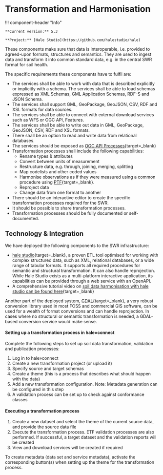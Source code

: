# Transformation and Harmonisation

!!! component-header "Info"

    **Current version:** 5.3

    **Project:** [Hale Studio](https://github.com/halestudio/hale)

These components make sure that data is interoperable, i.e. provided to agreed-upon formats, structures and semantics. They are used to ingest data and transform it into common standard data, e.g. in the central SWR format for soil health.

The specific requirements these components have to fulfil are:

- The services shall be able to work with data that is described explicitly or implicitly with a schema. The services shall be able to load schemas expressed as XML Schemas, GML Application Schemas, RDF-S and JSON Schema.
- The services shall support GML, GeoPackage, GeoJSON, CSV, RDF and XSL formats for data sources.
- The services shall be able to connect with external download services such as WFS or OGC API, Features.
- The services shall be able to write out data in GML, GeoPackage, GeoJSON, CSV, RDF and XSL formats.
- There shall be an option to read and write data from relational databases.
- The services should be exposed as [OGC API Processes](https://ogcapi.ogc.org/processes/){target=_blank}
- Transformation processes shall include the following capabilities:
    - Rename types & attributes
    - Convert between units of measurement
    - Restructure data, e.g. through, joining, merging, splitting
    - Map codelists and other coded values
    - Harmonise observations as if they were measured using a common procedure using [PTF](https://en.wikipedia.org/wiki/Pedotransfer_function){target=_blank}.
    - Reproject data
    - Change data from one format to another
- There should be an interactive editor to create the specific transformation processes required for the SWR.
- It should be possible to share transformation processes.
- Transformation processes should be fully documented or self-documented.

## Technology & Integration

We have deployed the following components to the SWR infrastructure:

- [hale studio](https://github.com/halestudio/hale/){target=_blank}, a proven ETL tool optimised for working with complex structured data, such as XML, relational databases, or a wide range of tabular formats. It supports all required procedures for semantic and structural transformation. It can also handle reprojection. While Hale Studio exists as a multi-platform interactive application, its capabilities can be provided through a web service with an OpenAPI.
- A comprehensive tutorial video on [soil data harmonisation with hale studio can be found here](https://www.youtube.com/watch?v=U1lxzlUquE8&list=PLoyBfgUelhNOwA_GGkd4hSwDnwNhxGC87&index=3){target=_blank}

Another part of the deployed system, [GDAL](https://gdal.org/index.html){target=_blank}, a very robust conversion library used in most FOSS and commercial GIS software, can be used for  a wealth of format conversions and can handle reprojection. In cases where no structural or semantic transformation is needed, a GDAL-based conversion service would make sense. 

#### Setting up a transformation process in hale»connect

Complete the following steps to set up soil data transformation, validation and publication processes:

1. Log in to hale»connect
2. Create a new transformation project (or upload it)
3. Specify source and target schemas
4. Create a theme (this is a process that describes what  should happen with the data)
5. Add a new transformation configuration. Note: Metadata generation can be configured in this step
6. A validation process can be set up to check against conformance classes

#### Executing a transformation process

1. Create a new dataset and select the theme of the current source data, and provide the source data file
2. Execute the transformation process. ETF validation processes are also performed. If successful, a target dataset and the validation reports will be created
3. View and download services will be created if required

To create metadata (data set and service metadata), activate the corresponding button(s) when setting up the theme for the transformation process.



